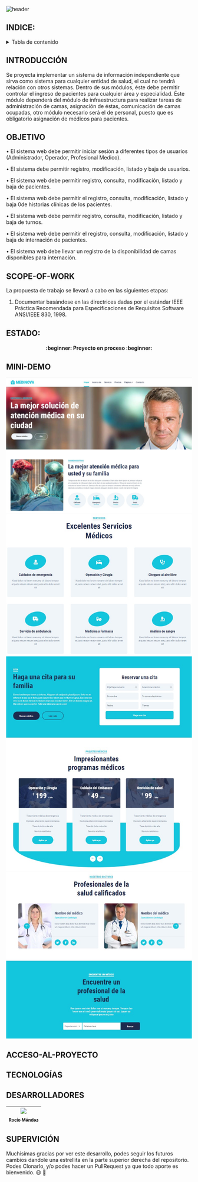 ![header](https://capsule-render.vercel.app/api?type=waving&height=300&section=header&text=%20MEDINOVA&fontSize=30&&color=15:92a8d1,100:f7cac9&desc=%20%20&fontColor=ff6347&fontAlignY=35)


## INDICE:
<!-- TABLE OF CONTENTS -->
<details>
  <summary>Tabla de contenido</summary>
  <ol>
    <li><a href="#header">TÍTULO E IMAGEN DE PORTADA</a></li>
    <li><a href="#INDICE">ÍNDICE</a></li>
    <li><a href="#INTRODUCCIÓN">INTRODUCCIÓN</a></li>
    <li><a href="#OBJETIVO">OBJETIVO</a></li>
    <li><a href="#SCOPE-OF-WORK">SCOPE OF WORK</a></li>
    <li><a href="#ESTADO">ESTADO</a></li>
    <li><a href="#EDA">EDA</a></li>
    <li><a href="#PowerBI">PowerBI</a></li>
    <li><a href="#PLANTEO-KPIs">PLANTEO-KPIs</a></li>
    <li><a href="#MINI-DEMO">MINI-DEMO</a></li>
    <li><a href="#ACCESO-AL-PROYECTO">ACCESO AL PROYECTO</a></li>
    <li><a href="#TECNOLOGÍAS">TECNOLOGÍAS UTILIZADAS</a></li>
    <li><a href="#DESARROLLADORES">DESARROLLADORES DEL PROYECTO</a></li>
    <li><a href="#SUPERVICIÓN">SUPERVICIÓN</a></li>
  </ol>
</details>


## INTRODUCCIÓN

Se proyecta implementar un sistema de información independiente que sirva como sistema para cualquier entidad de salud, el cual no tendrá relación con otros sistemas. Dentro de sus módulos, éste debe permitir controlar el ingreso de pacientes para cualquier área y especialidad. Éste módulo dependerá del módulo de infraestructura para realizar tareas de administración de camas, asignación de éstas, comunicación de camas ocupadas, otro módulo necesario será el de personal, puesto que es obligatorio asignación de médicos para pacientes.

## OBJETIVO
• El sistema web debe permitir iniciar sesión a diferentes tipos de usuarios (Administrador, Operador, Profesional Medico).

• El sistema debe permitir registro, modificación, listado y baja de usuarios.

• El sistema web debe permitir registro, consulta, modificación, listado y baja de pacientes.

• El sistema web debe permitir el registro, consulta, modificación, listado y baja 0de historias clínicas de los pacientes.

• El sistema web debe permitir registro, consulta, modificación, listado y baja de turnos.

• El sistema web debe permitir el registro, consulta, modificación, listado y baja de internación de pacientes.

• El sistema web debe llevar un registro de la disponibilidad de camas disponibles para internación.


## SCOPE-OF-WORK
La propuesta de trabajo se llevará a cabo en las siguientes etapas:
1. Documentar basándose en las directrices dadas por el estándar IEEE Práctica Recomendada para Especificaciones de Requisitos Software ANSI/IEEE 830, 1998.

## ESTADO:
<h4 align="center"> :beginner: Proyecto en proceso :beginner: </h4>

## 
## 
## 
## MINI-DEMO
![imagen1](https://github.com/RocioAldanaMendez/Medinova/blob/main/img/imagen1.jpg)
![imagen2](https://github.com/RocioAldanaMendez/Medinova/blob/main/img/imagen2.jpg)
![imagen3](https://github.com/RocioAldanaMendez/Medinova/blob/main/img/imagen3.jpg)
![imagen4](https://github.com/RocioAldanaMendez/Medinova/blob/main/img/imagen4.jpg)

## ACCESO-AL-PROYECTO

## TECNOLOGÍAS
 
## DESARROLLADORES

| [<img src="https://avatars.githubusercontent.com/u/83037176?v=4" width=115><br><sub>Rocío Méndez</sub>](https://github.com/RocioAldanaMendez) |
| :---: | 

## SUPERVICIÓN

Muchisimas gracias por ver este desarrollo, podes seguir los futuros cambios dandole una estrellita en la parte superior derecha del repositorio. Podes Clonarlo, y/o podes hacer un PullRequest ya que todo aporte es bienvenido. :smiley: :wave:



